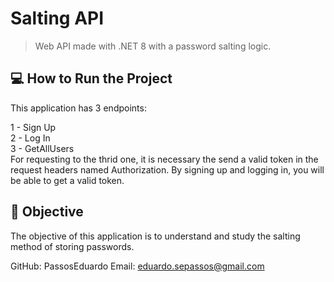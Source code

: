# Salting API

> Web API made with .NET 8 with a password salting logic. 

## 💻 How to Run the Project

This application has 3 endpoints:

1 - Sign Up
<br>
2 - Log In
<br>
3 - GetAllUsers
<br>
For requesting to the thrid one, it is necessary the send a valid token in the request headers named Authorization. By signing up and logging in, you will be able to get a valid token.

## 🚀 Objective

The objective of this application is to understand and study the salting method of storing passwords.

GitHub: PassosEduardo
Email: eduardo.sepassos@gmail.com

